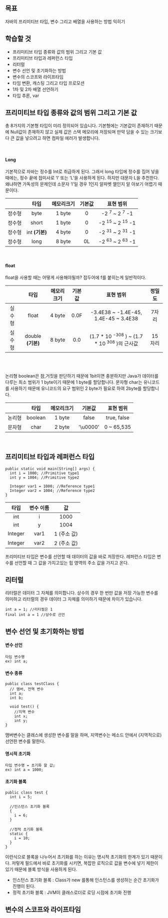 ## 목표
자바의 프리미티브 타입, 변수 그리고 배열을 사용하는 방법 익히기

## 학습할 것
- 프리미티브 타입 종류와 값의 범위 그리고 기본 값
- 프리미티브 타입과 레퍼런스 타입
- 리터럴
- 변수 선언 및 초기화하는 방법
- 변수의 스코프와 라이프타임
- 타임 변환, 캐스팅 그리고 타입 프로모션
- 1차 및 2차 배열 선언하기
- 타입 추론, var


## 프리미티브 타입 종류와 값의 범위 그리고 기본 값

총 8가지의 기본형 타입이 미리 정의되어 있습니다. 기본형에는 기본값이 존재하기 때문에 Null값이 존재하지 않고 실제 값은 스택 메모리에 저장되며 만약 담을 수 있는 크기보다 큰 값을 넣으려고 하면 컴파일 에러가 발생합니다.  

<br>

#### Long
기본적으로 자바는 정수를 Int로 취급하게 된다. 그래서 long 타입에 정수를 집어 넣을 때에는, 정수 끝에 접미사로 ‘l’ 또는 ‘L’을 사용하게 된다. 하지만 대문자 L을 추천한다. 왜냐하면 가독성의 문제인데 소문자 ‘l’일 경우 1인지 알파벳 엘인지 알 아보기 어렵기 때문이다.  

||타입|메모리크기|기본값|표현 범위|
|:---:|:---:|:---:|:---:|:---:|
|정수형|byte|1 byte|0|-2 <sup>7</sup> ~ 2 <sup>7</sup> -1|
|정수형|short|1 byte|0|-2 <sup>15</sup> ~ 2 <sup>15</sup> -1|
|정수형|int **(기본)**|4 byte|0|-2 <sup>31</sup> ~ 2 <sup>31</sup> -1|
|정수형|long|8 byte|0L|-2 <sup>63</sup> ~ 2 <sup>63</sup> -1|

<br>

#### float
float을 사용할 때는 어떻게 사용해야될까? 접두어에 f를 붙히는게 일반적이다. 

||타입|메모리크기|기본값|표현 범위|정밀도|
|:---:|:---:|:---:|:---:|:---:|:---:|
|실수형|float|4 byte|0.0F|-3.4E38 ~ -1.4E-45, 1.4E-45 ~ 3.4E38|7자리|
|실수형|double **(기본)**|8 byte|0.0|(1.7 * 10 <sup>-308</sup> ) ~ (1.7 * 10 <sup>308</sup> )의 근사값|15자리|

<br><br>

논리형 boolean은 참,거짓을 판단하기 때문에 1bit이면 충분하지만 Java가 데이터를 다루는 최소 범위가 1 byte이기 때문에 1 byte를 할당합니다. 문자형 char는 유니코드를 사용하기 때문에 유니코드의 요구 범위인 2 byte가 필요로 하여 2byte를 할당합니다.  

||타입|메모리크기|기본값|표현 범위|
|:---:|:---:|:---:|:---:|:---:|
|논리형|boolean|1 byte|false|true, false|
|문자형|char|2 byte|'\u0000'|0 ~ 65,535|

<br>

## 프리미티브 타입과 레퍼런스 타입

```
public static void main(String[] args) {
  int i = 1000; //Primitive type1
  int y = 1004; //Primitive type2
  
  Integer var1 = 1000; //Reference type1
  Integer var2 = 1004; //Reference type2
}
```


|타입|변수 이름|값|
|:---:|:---:|:---:|
|int|i|1000|
|int|y|1004|
|Integer|var1|1 (주소 값)|
|Integer|var2|2 (주소 값)|

프리미티브 타입은 변수를 선언할 때 데이터의 값을 바로 저장한다. 레퍼런스 타입은 변수를 선언할 때 그 값을 가지고있는 힙 영역의 주소 값을 가지고 온다. 

## 리터럴
리터럴은 데이터 그 자체를 의미합니다. 상수의 경우 한 번만 값을 저장 가능한 변수를 의미하고 리터럴의 경우 데이터 그 자체를 의미하기 때문에 차이가 있습니다.

```
int a = 1; //리터럴은 1
final int a = 1 //상수로 선언
```

## 변수 선언 및 초기화하는 방법

#### 변수 선언
```
타입 변수명
ex) int a;
```

#### 변수 종류
```
public class testClass {
  // 멤버, 전역 변수
  int a;
  int b;
  
  void test() {
    //지역 변수
    int x;
    int y;
}
```
맴버변수는 클래스에 생성한 변수를 말을 하며, 지역변수는 메소드 안에서 (지역적으로) 선언한 변수를 말한다. 

#### 명시적 초기화
```
타입 변수명 = 초기화 할 값;
ex) int a = 1000;
```

#### 초기화 블록
```
public class test {
  int i = 5;
  
  //인스턴스 초기화 블록
  {
    i = 6;
  }
  
  //정적 초기화 블록
  static {
    i = 10;
  }
}
```
이런식으로 블록을 나누어서 초기화를 하는 이유는 명시적 초기화의 한계가 있기 때문이다. 저렇게 필드에서 바로 초기화를 시키면, 복잡한 로직으로 값을 변수에 넣기 제한이 있기 때문에 블록 방식을 사용하게 된다.  
- 인스턴스 초기화 블록 :  Class가 new 를통해 인스턴스를 생성하는 순간 초기화가 진행이 된다.
- 정적 초기화 블록 : JVM이 클래스로더로 로딩 시점에 초기화 진행

## 변수의 스코프와 라이프타임

